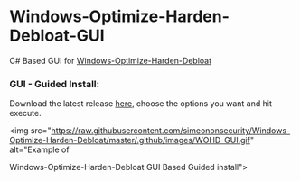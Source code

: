 # Windows-Optimize-Harden-Debloat-GUI
C# Based GUI for [Windows-Optimize-Harden-Debloat](https://github.com/simeononsecurity/Windows-Optimize-Harden-Debloat)

### GUI - Guided Install:



Download the latest release [here](https://github.com/simeononsecurity/Windows-Optimize-Harden-Debloat-GUI/releases/), choose the options you want and hit execute.



<img src="https://raw.githubusercontent.com/simeononsecurity/Windows-Optimize-Harden-Debloat/master/.github/images/WOHD-GUI.gif" alt="Example of 

Windows-Optimize-Harden-Debloat GUI Based Guided install">

